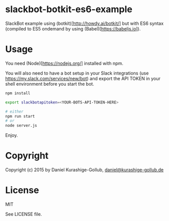 # slackbot-botkit-es6-example

SlackBot example using (botkit)[http://howdy.ai/botkit/] but with ES6 syntax (compiled to ES5 ondemand by using (Babel)[https://babeljs.io]).


# Usage

You need (Node)[https://nodejs.org/] installed with npm.

You will also need to have a bot setup in your Slack integrations (use https://my.slack.com/services/new/bot) and export the API TOKEN in your shell environment before you start the bot.


```bash
npm install

export slackbotapitoken=<YOUR-BOTS-API-TOKEN-HERE>

# either
npm run start
# or
node server.js
```

Enjoy.


# Copyright

Copyright (c) 2015 by Daniel Kurashige-Gollub, daniel@kurashige-gollub.de


# License

MIT

See LICENSE file.

